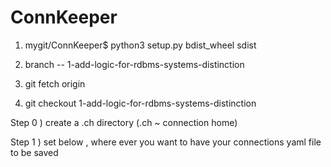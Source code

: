# ConnKeeper

1. mygit/ConnKeeper$ python3 setup.py bdist_wheel sdist

2. branch -- 1-add-logic-for-rdbms-systems-distinction
3. git fetch origin
4. git checkout 1-add-logic-for-rdbms-systems-distinction

Step 0 ) create a .ch directory (.ch ~ connection home)

Step 1 ) set below , where ever you want to have your connections yaml file to be saved



